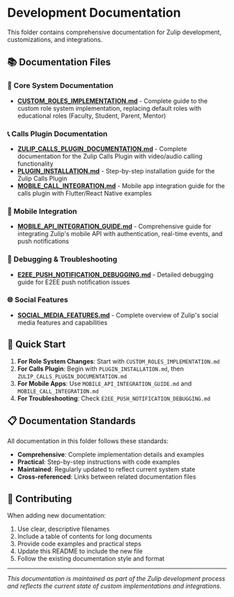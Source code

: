 # Development Documentation

This folder contains comprehensive documentation for Zulip development, customizations, and integrations.

## 📚 Documentation Files

### 🎯 Core System Documentation
- **[CUSTOM_ROLES_IMPLEMENTATION.md](./CUSTOM_ROLES_IMPLEMENTATION.md)** - Complete guide to the custom role system implementation, replacing default roles with educational roles (Faculty, Student, Parent, Mentor)

### 📞 Calls Plugin Documentation
- **[ZULIP_CALLS_PLUGIN_DOCUMENTATION.md](./ZULIP_CALLS_PLUGIN_DOCUMENTATION.md)** - Complete documentation for the Zulip Calls Plugin with video/audio calling functionality
- **[PLUGIN_INSTALLATION.md](./PLUGIN_INSTALLATION.md)** - Step-by-step installation guide for the Zulip Calls Plugin
- **[MOBILE_CALL_INTEGRATION.md](./MOBILE_CALL_INTEGRATION.md)** - Mobile app integration guide for the calls plugin with Flutter/React Native examples

### 📱 Mobile Integration
- **[MOBILE_API_INTEGRATION_GUIDE.md](./MOBILE_API_INTEGRATION_GUIDE.md)** - Comprehensive guide for integrating Zulip's mobile API with authentication, real-time events, and push notifications

### 🐛 Debugging & Troubleshooting
- **[E2EE_PUSH_NOTIFICATION_DEBUGGING.md](./E2EE_PUSH_NOTIFICATION_DEBUGGING.md)** - Detailed debugging guide for E2EE push notification issues

### 🌐 Social Features
- **[SOCIAL_MEDIA_FEATURES.md](./SOCIAL_MEDIA_FEATURES.md)** - Complete overview of Zulip's social media features and capabilities

## 🚀 Quick Start

1. **For Role System Changes**: Start with `CUSTOM_ROLES_IMPLEMENTATION.md`
2. **For Calls Plugin**: Begin with `PLUGIN_INSTALLATION.md`, then `ZULIP_CALLS_PLUGIN_DOCUMENTATION.md`
3. **For Mobile Apps**: Use `MOBILE_API_INTEGRATION_GUIDE.md` and `MOBILE_CALL_INTEGRATION.md`
4. **For Troubleshooting**: Check `E2EE_PUSH_NOTIFICATION_DEBUGGING.md`

## 📋 Documentation Standards

All documentation in this folder follows these standards:
- **Comprehensive**: Complete implementation details and examples
- **Practical**: Step-by-step instructions with code examples
- **Maintained**: Regularly updated to reflect current system state
- **Cross-referenced**: Links between related documentation files

## 🔧 Contributing

When adding new documentation:
1. Use clear, descriptive filenames
2. Include a table of contents for long documents
3. Provide code examples and practical steps
4. Update this README to include the new file
5. Follow the existing documentation style and format

---

*This documentation is maintained as part of the Zulip development process and reflects the current state of custom implementations and integrations.*
